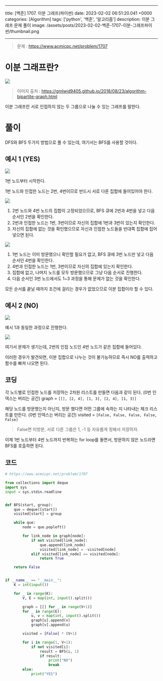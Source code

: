 

---
title: [백준] 1707. 이분 그래프(파이썬)
date: 2023-02-02 06:51:20.041 +0000
categories: [Algorithm]
tags: ['python', '백준', '알고리즘']
description: 이분 그래프 문제 풀이
image: /assets/posts/2023-02-02-백준-1707-이분-그래프파이썬/thumbnail.png

---

> 문제 : https://www.acmicpc.net/problem/1707

# 이분 그래프란?

![](/assets/posts/2023-02-02-백준-1707-이분-그래프파이썬/img0.png)
> 이미지 출처 : https://gmlwjd9405.github.io/2018/08/23/algorithm-bipartite-graph.html

이분 그래프란 서로 인접하지 않는 두 그룹으로 나눌 수 있는 그래프를 말한다.

# 풀이

DFS와 BFS 두가지 방법으로 풀 수 있는데, 여기서는 BFS를 사용할 것이다.

## 예시 1 (YES)

![](/assets/posts/2023-02-02-백준-1707-이분-그래프파이썬/img1.png)

1번 노드부터 시작한다.

1번 노드와 인접한 노드는 2번, 4번이므로 반드시 서로 다른 집합에 들어있어야 한다.

![](/assets/posts/2023-02-02-백준-1707-이분-그래프파이썬/img2.png)

1. 2번 노드와 4번 노드의 집합이 고정되었으므로, BFS 큐에 2번과 4번을 넣고 다음 순서인 2번을 확인한다.
2. 2번과 인접한 노드는 1번, 3번이므로 자신의 집합에 1번과 3번이 있는지 확인한다.
3. 자신의 집합에 없는 것을 확인했으므로 자신과 인접한 노드들을 반대쪽 집합에 집어 넣으면 된다.

![](/assets/posts/2023-02-02-백준-1707-이분-그래프파이썬/img3.png)

1. 1번 노드는 이미 방문했으니 확인할 필요가 없고, BFS 큐에 3번 노드만 넣고 다음 순서인 4번을 확인한다.
2. 4번과 인접한 노드는 1번, 3번이므로 자신의 집합에 있는지 확인한다.
3. 집합에 없고, 나머지 노드를 모두 방문했으므로 그냥 다음 순서로 진행한다.
4. 다음 순서인 3번 노드에서도 1~3 과정을 통해 문제가 없는 것을 확인한다.

모든 순서를 끝날 때까지 조건에 걸리는 경우가 없었으므로 이분 집합이라 할 수 있다.

## 예시 2 (NO)

![](/assets/posts/2023-02-02-백준-1707-이분-그래프파이썬/img4.png)

예시 1과 동일한 과정으로 진행한다.

![](/assets/posts/2023-02-02-백준-1707-이분-그래프파이썬/img5.png)

여기서 문제가 생기는데, 2번의 인접 노드인 4번 노드가 같은 집합에 들어있다.

이러한 경우가 발견되면, 이분 집합으로 나누는 것이 불가능하므로 즉시 NO를 출력하고 함수를 빠져 나오면 된다.


## 코딩

각 노드별로 인접한 노드를 저장하는 2차원 리스트를 만들면 다음과 같이 된다. (0번 인덱스는 버리는 공간)
graph = `[[], [2, 4], [1, 3], [2, 4], [1, 3]]`

해당 노드를 방문했는지 아닌지, 방문 했다면 어떤 그룹에 속하는 지 나타내는 체크 리스트를 만든다. (0번 인덱스는 버리는 공간)
visited = `[False, False, False, False, False]`

> False면 미방문, 서로 다른 그룹은 1, -1 등 자유롭게 정해서 저장하자.

이제 1번 노드부터 4번 노드까지 반복하는 for loop를 돌면서, 방문하지 않은 노드라면 BFS를 호출하면 된다.

## 코드

```python
# https://www.acmicpc.net/problem/1707

from collections import deque
import sys
input = sys.stdin.readline


def BFS(start, group):
    que = deque([start])
    visited[start] = group

    while que:
        node = que.popleft()

        for link_node in graph[node]:
            if not visited[link_node]:
                que.append(link_node)
                visited[link_node] = -visited[node]
            elif visited[link_node] == visited[node]:
                return True

    return False


if __name__ == "__main__":
    K = int(input())

    for _ in range(K):
        V, E = map(int, input().split())

        graph = [[] for _ in range(V+1)]
        for _ in range(E):
            u, v = map(int, input().split())
            graph[u].append(v)
            graph[v].append(u)

        visited = [False] * (V+1)

        for i in range(1, V+1):
            if not visited[i]:
                result = BFS(i, 1)
                if result:
                    print("NO")
                    break
        else:
            print("YES")

```

        